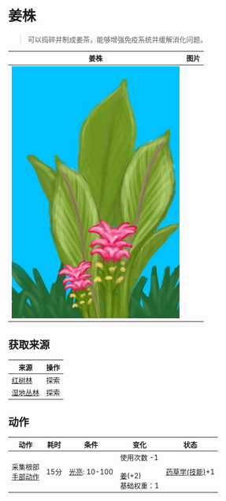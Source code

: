 # 姜株  
> 可以捣碎并制成姜茶，能够增强免疫系统并缓解消化问题。  
  
  姜株  |   图片   
 ----  |  ----:   
   |  ![](Sprite/GingerPlant.png)   
  
## 获取来源  
来源  |  操作  
----  |  ----  
[红树林](Mangroves.md)  |  探索  
[湿地丛林](Wetlands.md)  |  探索  
## 动作  
动作  |  耗时  |  条件  |  变化  |  状态  
----  |  ----  |  ----  |  ----  |  ----  
采集根部<br>[手部动作](HandAction.md)  |  15分  |  [光亮](Light.md): 10-100  |  使用次数  -1<br><br>[姜](Ginger.md)(+2)<br>基础权重：1<br>  |  [药草学(技能)](Skill_Herbology.md)+1  
